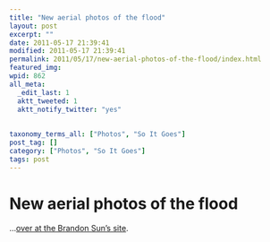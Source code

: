 ```yaml
---
title: "New aerial photos of the flood"
layout: post
excerpt: ""
date: 2011-05-17 21:39:41
modified: 2011-05-17 21:39:41
permalink: 2011/05/17/new-aerial-photos-of-the-flood/index.html
featured_img: 
wpid: 862
all_meta: 
  _edit_last: 1
  aktt_tweeted: 1
  aktt_notify_twitter: "yes"
  
  
taxonomy_terms_all: ["Photos", "So It Goes"]
post_tag: []
category: ["Photos", "So It Goes"]
tags: post
---
```


# New aerial photos of the flood

…[over at the Brandon Sun’s site](http://www.brandonsun.com/multimedia/pov/122014714.html).